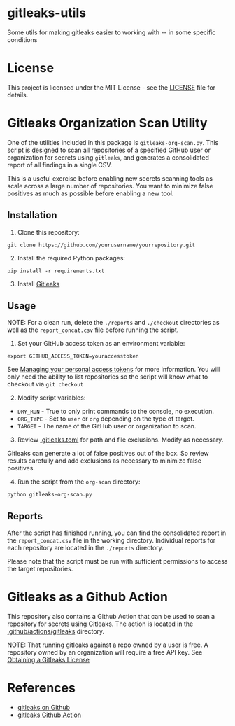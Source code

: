 # gitleaks-utils
Some utils for making gitleaks easier to working with -- in some specific conditions

# License

This project is licensed under the MIT License - see the [LICENSE](LICENSE) file for details.

# Gitleaks Organization Scan Utility

One of the utilities included in this package is `gitleaks-org-scan.py`. This script is designed to scan all repositories of a specified GitHub user or organization for secrets using `gitleaks`, and generates a consolidated report of all findings in a single CSV.

This is a useful exercise before enabling new secrets scanning tools as scale across a large number of repositories. You want to minimize false positives as much as possible before enabling a new tool.

## Installation

1. Clone this repository:

`git clone https://github.com/yourusername/yourrepository.git`

2. Install the required Python packages:

`pip install -r requirements.txt`

3. Install [Gitleaks](https://github.com/zricethezav/gitleaks)

## Usage

NOTE: For a clean run, delete the `./reports` and `./checkout` directories as well as the `report_concat.csv` file before running the script.

1. Set your GitHub access token as an environment variable:

`export GITHUB_ACCESS_TOKEN=youraccesstoken`

See [Managing your personal access tokens](https://docs.github.com/en/authentication/keeping-your-account-and-data-secure/managing-your-personal-access-tokens) for more information. You will only need the ability to list repositories so the script will know what to checkout via `git checkout`

2. Modify script variables:

* `DRY_RUN` - True to only print commands to the console, no execution.
* `ORG_TYPE` - Set to `user` or `org` depending on the type of target.
* `TARGET` - The name of the GitHub user or organization to scan.

3. Review [.gitleaks.toml](./org-scan/.gitleaks.toml) for path and file exclusions. Modify as necessary.

Gitleaks can generate a lot of false positives out of the box. So review results carefully and add exclusions as necessary to minimize false positives.

4. Run the script from the `org-scan` directory:

`python gitleaks-org-scan.py`

## Reports

After the script has finished running, you can find the consolidated report in the `report_concat.csv` file in the working directory. Individual reports for each repository are located in the `./reports` directory.

Please note that the script must be run with sufficient permissions to access the target repositories.

# Gitleaks as a Github Action

This repository also contains a Github Action that can be used to scan a repository for secrets using Gitleaks. The action is located in the [.github/actions/gitleaks](.github/workflows/gitleaks.yml) directory. 

NOTE: That running gitleaks against a repo owned by a user is free. A repository owned by an organization will require a free API key. See [Obtaining a Gitleaks License](https://gitleaks.io/products.html)

# References

* [gitleaks on Github](https://github.com/gitleaks/gitleaks)
* [gitleaks Github Action](https://github.com/gitleaks/gitleaks-action)